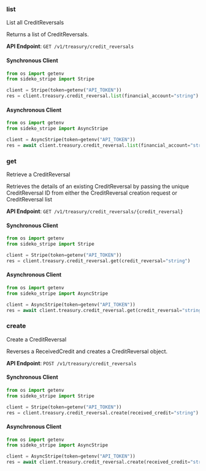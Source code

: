 
### list <a name="list"></a>
List all CreditReversals

<p>Returns a list of CreditReversals.</p>

**API Endpoint**: `GET /v1/treasury/credit_reversals`

#### Synchronous Client

```python
from os import getenv
from sideko_stripe import Stripe

client = Stripe(token=getenv("API_TOKEN"))
res = client.treasury.credit_reversal.list(financial_account="string")
```

#### Asynchronous Client

```python
from os import getenv
from sideko_stripe import AsyncStripe

client = AsyncStripe(token=getenv("API_TOKEN"))
res = await client.treasury.credit_reversal.list(financial_account="string")
```

### get <a name="get"></a>
Retrieve a CreditReversal

<p>Retrieves the details of an existing CreditReversal by passing the unique CreditReversal ID from either the CreditReversal creation request or CreditReversal list</p>

**API Endpoint**: `GET /v1/treasury/credit_reversals/{credit_reversal}`

#### Synchronous Client

```python
from os import getenv
from sideko_stripe import Stripe

client = Stripe(token=getenv("API_TOKEN"))
res = client.treasury.credit_reversal.get(credit_reversal="string")
```

#### Asynchronous Client

```python
from os import getenv
from sideko_stripe import AsyncStripe

client = AsyncStripe(token=getenv("API_TOKEN"))
res = await client.treasury.credit_reversal.get(credit_reversal="string")
```

### create <a name="create"></a>
Create a CreditReversal

<p>Reverses a ReceivedCredit and creates a CreditReversal object.</p>

**API Endpoint**: `POST /v1/treasury/credit_reversals`

#### Synchronous Client

```python
from os import getenv
from sideko_stripe import Stripe

client = Stripe(token=getenv("API_TOKEN"))
res = client.treasury.credit_reversal.create(received_credit="string")
```

#### Asynchronous Client

```python
from os import getenv
from sideko_stripe import AsyncStripe

client = AsyncStripe(token=getenv("API_TOKEN"))
res = await client.treasury.credit_reversal.create(received_credit="string")
```
